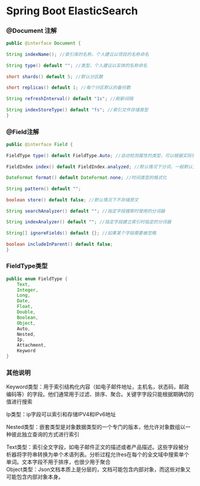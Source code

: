 # Spring Boot ElasticSearch

### @Document 注解

```java
public @interface Document {
  
String indexName(); //索引库的名称，个人建议以项目的名称命名
  
String type() default ""; //类型，个人建议以实体的名称命名
  
short shards() default 5; //默认分区数
  
short replicas() default 1; //每个分区默认的备份数
  
String refreshInterval() default "1s"; //刷新间隔
  
String indexStoreType() default "fs"; //索引文件存储类型
}
```

### @Field注解

```java
public @interface Field {
  
FieldType type() default FieldType.Auto; //自动检测属性的类型，可以根据实际情况自己设置
  
FieldIndex index() default FieldIndex.analyzed; //默认情况下分词，一般默认分词就好，除非这个字段你确定查询时不会用到
  
DateFormat format() default DateFormat.none; //时间类型的格式化
  
String pattern() default "";
  
boolean store() default false; //默认情况下不存储原文
  
String searchAnalyzer() default ""; //指定字段搜索时使用的分词器
  
String indexAnalyzer() default ""; //指定字段建立索引时指定的分词器
  
String[] ignoreFields() default {}; //如果某个字段需要被忽略
  
boolean includeInParent() default false;
}
```

### FieldType类型

```java
public enum FieldType {
    Text,
    Integer,
    Long,
    Date,
    Float,
    Double,
    Boolean,
    Object,
    Auto,
    Nested,
    Ip,
    Attachment,
    Keyword
}
```

### 其他说明

Keyword类型：用于索引结构化内容（如电子邮件地址，主机名，状态码，邮政编码等）的字段。他们通常用于过滤、排序、聚合。关键字字段只能根据期确切的值进行搜索

Ip类型：ip字段可以索引和存储IPV4和IPv6地址

Nested类型：嵌套类型是对象数据类型的一个专门的版本，他允许对象数组以一种彼此独立查询的方式进行索引


Text类型：索引全文字段，如电子邮件正文的描述或者产品描述。这些字段被分析器将字符串转换为单个术语列表。分析过程允许es在每个的全文域中搜索单个单词。文本字段不用于排序，也很少用于聚合<br>Object类型：Json文档本质上是分层的，文档可能包含内部对象，而这些对象又可能包含内部对象本身。

